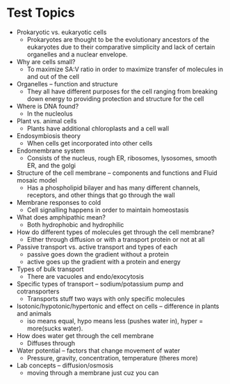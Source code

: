 # Test Topics

-   Prokaryotic vs. eukaryotic cells
	- Prokaryotes are thought to be the evolutionary ancestors of the eukaryotes due to their comparative simplicity and lack of certain organelles and a nuclear envelope.
-   Why are cells small?
	- To maximize SA:V ratio in order to maximize transfer of molecules in and out of the cell
-   Organelles – function and structure
	- They all have different purposes for the cell ranging from breaking down energy to providing protection and structure for the cell
-   Where is DNA found?
	- In the nucleolus
-   Plant vs. animal cells
	- Plants have additional chloroplasts and a cell wall
-   Endosymbiosis theory
	- When cells get incorporated into other cells
-   Endomembrane system
	- Consists of the nucleus, rough ER, ribosomes, lysosomes, smooth ER, and the golgi
-   Structure of the cell membrane – components and functions and Fluid mosaic model
	- Has a phospholipid bilayer and has many different channels, receptors, and other things that go through the wall
-   Membrane responses to cold
	- Cell signalling happens in order to maintain homeostasis
-   What does amphipathic mean?
	- Both hydrophobic and hydrophilic
-   How do different types of molecules get through the cell membrane?
	- Either through diffusion or with a transport protein or not at all
-   Passive transport vs. active transport and types of each
	- passive goes down the gradient without a protein
	- active goes up the gradient with a protein and energy
-   Types of bulk transport
	- There are vacuoles and endo/exocytosis
-   Specific types of transport – sodium/potassium pump and cotransporters
	- Transports stuff two ways with only specific molecules
-   Isotonic/hypotonic/hypertonic and effect on cells – difference in plants and animals
	- iso means equal, hypo means less (pushes water in), hyper = more(sucks water).
-   How does water get through the cell membrane
	- Diffuses through
-   Water potential – factors that change movement of water
	- Pressure, gravity, concentration, temperature (theres more)
-   Lab concepts – diffusion/osmosis
	- moving through a membrane just cuz you can